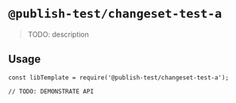 # `@publish-test/changeset-test-a`

> TODO: description

## Usage

```
const libTemplate = require('@publish-test/changeset-test-a');

// TODO: DEMONSTRATE API
```
